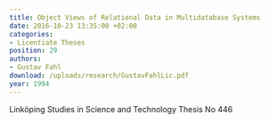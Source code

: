 ```yaml
---
title: Object Views of Relational Data in Multidatabase Systems
date: 2016-10-23 13:35:00 +02:00
categories:
- Licentiate Theses
position: 29
authors:
- Gustav Fahl
download: /uploads/research/GustavFahlLic.pdf
year: 1994
---
```


Linköping Studies in Science and Technology Thesis No 446
